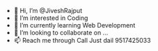 - 👋 Hi, I’m @JiveshRajput
- 👀 I’m interested in Coding
- 🌱 I’m currently learning Web Development
- 💞️ I’m looking to collaborate on ...
- 📫 Reach me through Call Just dail 9517425033

<!---
JiveshRajput/JiveshRajput is a ✨ special ✨ repository because its `README.md` (this file) appears on your GitHub profile.
You can click the Preview link to take a look at your changes.
--->
